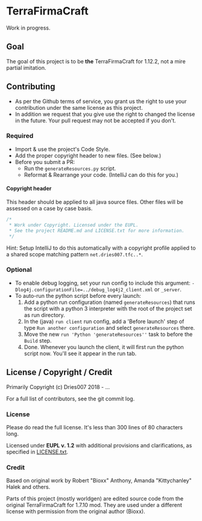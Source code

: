 # TerraFirmaCraft

Work in progress.

## Goal

The goal of this project is to be **the** TerraFirmaCraft for 1.12.2, not a mire partial imitation.

## Contributing

+ As per the Github terms of service, you grant us the right to use your contribution
  under the same license as this project.
+ In addition we request that you give use the right to changed the license in the future.
  Your pull request may not be accepted if you don't.

### Required

+ Import & use the project's Code Style.
+ Add the proper copyright header to new files. (See below.)
+ Before you submit a PR:
    + Run the `generateResources.py` script.
    + Reformat & Rearrange your code. (IntelliJ can do this for you.)

#### Copyright header
This header should be applied to all java source files.
Other files will be assessed on a case by case basis.
```java
/*
 * Work under Copyright. Licensed under the EUPL.
 * See the project README.md and LICENSE.txt for more information.
 */
```
Hint: Setup IntelliJ to do this automatically with a copyright profile applied 
to a shared scope matching pattern `net.dries007.tfc..*`.

### Optional

+ To enable debug logging, set your run config to include this argument: `-Dlog4j.configurationFile=../debug_log4j2_client.xml` or `_server`.
+ To auto-run the python script before every launch:
    1. Add a python run configuration (named `generateResources`) that runs the script with a python 3 interpreter with the root of the project set as run directory.
    2. In the (java) `run client` run config, add a 'Before launch' step of type `Run another configuration` and select `generateResources` there.
    3. Move the new `run 'Python 'generateResources''` task to before the `Build` step.
    4. Done. Whenever you launch the client, it will first run the python script now. You'll see it appear in the run tab. 

## License / Copyright / Credit

Primarily Copyright (c) Dries007 2018 - ...

For a full list of contributors, see the git commit log.

### License

Please do read the full license. It's less than 300 lines of 80 characters long.

Licensed under **EUPL v. 1.2** with additional provisions and clarifications, as specified in [LICENSE.txt](LICENSE.txt).

### Credit

Based on original work by Robert "Bioxx" Anthony, Amanda "Kittychanley" Halek and others.

Parts of this project (mostly worldgen) are edited source code from the original TerraFirmaCraft for 1.7.10 mod.
They are used under a different license with permission from the original author (Bioxx).
